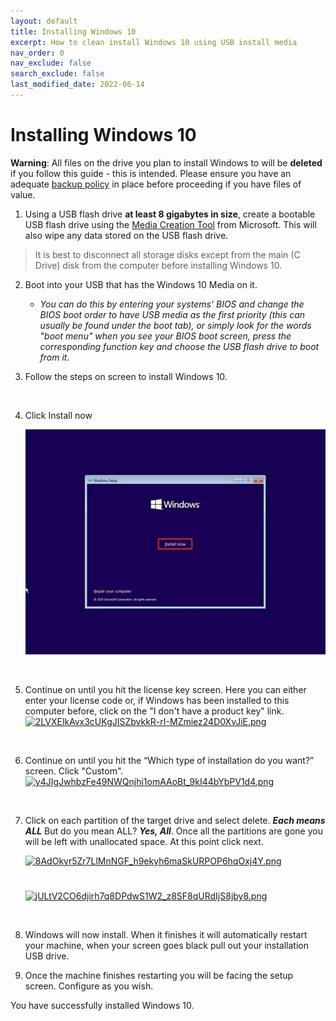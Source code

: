 ```yaml
---
layout: default
title: Installing Windows 10
excerpt: How to clean install Windows 10 using USB install media
nav_order: 0
nav_exclude: false
search_exclude: false
last_modified_date: 2022-06-14
---
```

# Installing Windows 10
**Warning**: All files on the drive you plan to install Windows to will be **deleted** if you follow this guide - this is intended. Please ensure you have an adequate [backup policy](https://rtech.support/books/backups) in place before proceeding if you have files of value.

1. Using a USB flash drive **at least 8 gigabytes in size**, create a bootable USB flash drive using the [Media Creation Tool](https://www.microsoft.com/en-us/software-download/windows10) from Microsoft. This will also wipe any data stored on the USB flash drive.

>It is best to disconnect all storage disks except from the main (C Drive) disk from the computer before installing Windows 10.

2. Boot into your USB that has the Windows 10 Media on it. 
	
	* *You can do this by entering your systems' BIOS and change the BIOS boot order to have USB media as the first priority (this can usually be found under the boot tab), or simply look for the words "boot menu" when you see your BIOS boot screen, press the corresponding function key and choose the USB flash drive to boot from it.*
    
3. Follow the steps on screen to install Windows 10.
 
 <br>
 
 
4. Click Install now
 	
	 ![10-0.png](/assets/install-10/10-0.png)

<br>

5. Continue on until you hit the license key screen. Here you can either enter your license code or, if Windows has been installed to this computer before, click on the "I don't have a product key" link.
[![2LVXElkAvx3cUKgJISZbvkkR-rI-MZmiez24D0XvJiE.png](https://rtech.support/uploads/images/gallery/2020-11/scaled-1680-/2lvxelkavx3cukgjiszbvkkr-ri-mzmiez24d0xvjie.png)](https://rtech.support/uploads/images/gallery/2020-11/2lvxelkavx3cukgjiszbvkkr-ri-mzmiez24d0xvjie.png)

<br>

6.  Continue on until you hit the “Which type of installation do you want?” screen. Click "Custom". 
[![y4JIgJwhbzFe49NWQnjhi1omAAoBt_9kI44bYbPV1d4.png](https://rtech.support/uploads/images/gallery/2020-11/scaled-1680-/y4jigjwhbzfe49nwqnjhi1omaaobt-9ki44bybpv1d4.png)](https://rtech.support/uploads/images/gallery/2020-11/y4jigjwhbzfe49nwqnjhi1omaaobt-9ki44bybpv1d4.png)

<br>

7. Click on each partition of the target drive and select delete. ***Each means ALL*** But do you mean ALL? ***Yes, All***. Once all the partitions are gone you will be left with unallocated space. At this point click next. 

    [![8AdOkyr5Zr7LlMnNGF_h9ekyh6maSkURPOP6hqOxj4Y.png](https://rtech.support/uploads/images/gallery/2020-11/scaled-1680-/8adokyr5zr7llmnngf-h9ekyh6maskurpop6hqoxj4y.png)](https://rtech.support/uploads/images/gallery/2020-11/8adokyr5zr7llmnngf-h9ekyh6maskurpop6hqoxj4y.png)
   
   # 
   
    [![jULtV2CO6djirh7q8DPdwS1W2_z8SF8qURdIjS8jby8.png](https://rtech.support/uploads/images/gallery/2020-11/scaled-1680-/jultv2co6djirh7q8dpdws1w2-z8sf8qurdijs8jby8.png)](https://rtech.support/uploads/images/gallery/2020-11/jultv2co6djirh7q8dpdws1w2-z8sf8qurdijs8jby8.png)
    
    
<br>

 
8. Windows will now install. When it finishes it will automatically restart your machine, when your screen goes black pull out your installation USB drive.
 
9. Once the machine finishes restarting you will be facing the setup screen. Configure as you wish.
    
    
You have successfully installed Windows 10.
